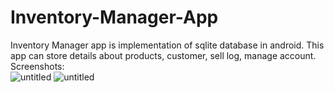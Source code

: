 # Inventory-Manager-App
Inventory Manager app is implementation of sqlite database in android. This app can store details about products, customer, sell log, manage account.
<br>Screenshots:<br>
![untitled](https://user-images.githubusercontent.com/25267514/43875356-bc0c177e-9bad-11e8-9b73-679ee0488084.png)
![untitled](https://user-images.githubusercontent.com/25267514/43875603-a97caa5a-9bae-11e8-8b25-adbd23a3b773.png)
